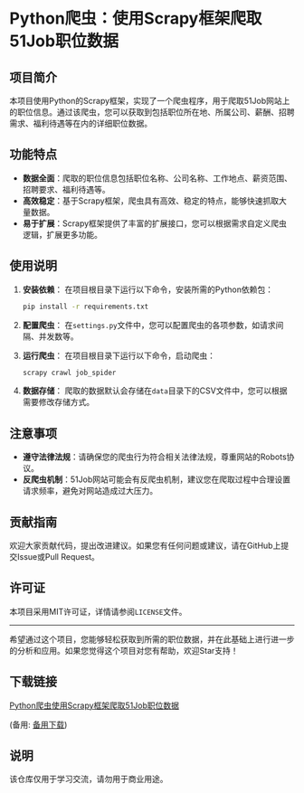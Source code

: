 # Python爬虫：使用Scrapy框架爬取51Job职位数据

## 项目简介

本项目使用Python的Scrapy框架，实现了一个爬虫程序，用于爬取51Job网站上的职位信息。通过该爬虫，您可以获取到包括职位所在地、所属公司、薪酬、招聘需求、福利待遇等在内的详细职位数据。

## 功能特点

- **数据全面**：爬取的职位信息包括职位名称、公司名称、工作地点、薪资范围、招聘要求、福利待遇等。
- **高效稳定**：基于Scrapy框架，爬虫具有高效、稳定的特点，能够快速抓取大量数据。
- **易于扩展**：Scrapy框架提供了丰富的扩展接口，您可以根据需求自定义爬虫逻辑，扩展更多功能。

## 使用说明

1. **安装依赖**：
   在项目根目录下运行以下命令，安装所需的Python依赖包：
   ```bash
   pip install -r requirements.txt
   ```

2. **配置爬虫**：
   在`settings.py`文件中，您可以配置爬虫的各项参数，如请求间隔、并发数等。

3. **运行爬虫**：
   在项目根目录下运行以下命令，启动爬虫：
   ```bash
   scrapy crawl job_spider
   ```

4. **数据存储**：
   爬取的数据默认会存储在`data`目录下的CSV文件中，您可以根据需要修改存储方式。

## 注意事项

- **遵守法律法规**：请确保您的爬虫行为符合相关法律法规，尊重网站的Robots协议。
- **反爬虫机制**：51Job网站可能会有反爬虫机制，建议您在爬取过程中合理设置请求频率，避免对网站造成过大压力。

## 贡献指南

欢迎大家贡献代码，提出改进建议。如果您有任何问题或建议，请在GitHub上提交Issue或Pull Request。

## 许可证

本项目采用MIT许可证，详情请参阅`LICENSE`文件。

---

希望通过这个项目，您能够轻松获取到所需的职位数据，并在此基础上进行进一步的分析和应用。如果您觉得这个项目对您有帮助，欢迎Star支持！

## 下载链接
[Python爬虫使用Scrapy框架爬取51Job职位数据](https://pan.quark.cn/s/ee828966cb19) 

(备用: [备用下载](https://pan.baidu.com/s/1rVdGROzVm-fSAGrctemCqQ?pwd=1234))

## 说明

该仓库仅用于学习交流，请勿用于商业用途。

